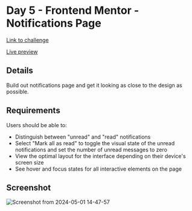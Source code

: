 # Day 5 - Frontend Mentor - Notifications Page

[Link to challenge](https://www.frontendmentor.io/challenges/notifications-page-DqK5QAmKbC)

[Live preview](https://30-days-of-tailwind-day-5.netlify.app/)

## Details

Build out notifications page and get it looking as close to the design as possible.

## Requirements

Users should be able to:

- Distinguish between "unread" and "read" notifications
- Select "Mark all as read" to toggle the visual state of the unread notifications and set the number of unread messages to zero
- View the optimal layout for the interface depending on their device's screen size
- See hover and focus states for all interactive elements on the page

## Screenshot

![Screenshot from 2024-05-01 14-47-57](https://github.com/matthewsalan/30-days-of-tailwind/assets/8284435/532fba54-52ac-43d4-92c7-a4568c639a5d)
